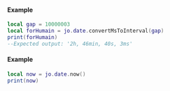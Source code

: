 <!-- #region shared|jo.date.convertMsToInterval -->
#### Example
```lua
local gap = 10000003
local forHumain = jo.date.convertMsToInterval(gap)
print(forHumain)
--Expected output: '2h, 46min, 40s, 3ms'

```
<!-- #endregion shared|jo.date.convertMsToInterval -->


<!-- #region shared|jo.date.now -->
#### Example
```lua
local now = jo.date.now()
print(now)

```
<!-- #endregion shared|jo.date.now -->

